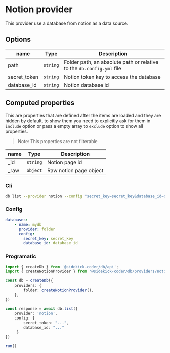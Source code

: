 # Notion provider

This provider use a database from notion as a data source.

## Options

| name | Type | Description |
| --- | --- | --- |
| path | `string` | Folder path, an absolute path or relative to the `db.config.yml` file
| secret_token | `string` | Notion token key to access the database 
| database_id | `string` | Notion database id 

## Computed properties

This are properties that are defined after the items are loaded and they are hidden by default, to show them you need to explicitly ask for them in `include` option or pass a empty array to `exclude` option to show all properties.

> Note: This properties are not filterable

| name | Type | Description |
| --- | --- | --- |
| _id | `string` | Notion page id
| _raw | `object` | Raw notion page object

### Cli

```bash
db list --provider notion --config "secret_key=secret_key&database_id=database_id"
```

### Config

```yaml
databases:
    - name: mydb 
      provider: folder 
      config:
        secret_key: secret_key
        database_id: database_id
```

### Programatic

```ts
import { createDb } from '@sidekick-coder/db/api';
import { createNotionProvider } from '@sidekick-coder/db/providers/notion';

const db = createDb({
    providers: {
        folder: createNotionProvider(),
    },
})

const response = await db.list({
    provider: 'notion',
    config: {
        secret_token: "...",
        database_id: "..."
     }
})

run()

```
